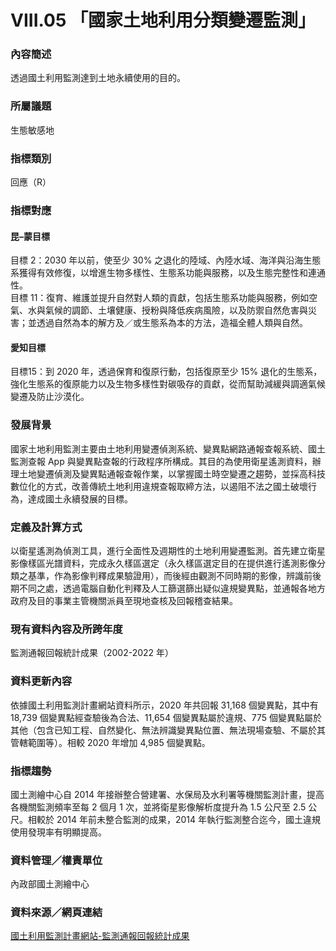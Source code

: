 # VIII.05 「國家土地利用分類變遷監測」

<script type="text/javascript" src="http://cdn.mathjax.org/mathjax/latest/MathJax.js?config=TeX-AMS-MML_HTMLorMML"></script>

### 內容簡述
透過國土利用監測達到土地永續使用的目的。

### 所屬議題
生態敏感地
### 指標類別
回應（R）
### 指標對應
#### 昆–蒙目標
目標 2：2030 年以前，使至少 30% 之退化的陸域、內陸水域、海洋與沿海生態系獲得有效修復，以增進生物多樣性、生態系功能與服務，以及生態完整性和連通性。<br>
目標 11：復育、維護並提升自然對人類的貢獻，包括生態系功能與服務，例如空氣、水與氣候的調節、土壤健康、授粉與降低疾病風險，以及防禦自然危害與災害；並透過自然為本的解方及／或生態系為本的方法，造福全體人類與自然。<br>
#### 愛知目標
目標15：到 2020 年，透過保育和復原行動，包括復原至少 15% 退化的生態系，強化生態系的復原能力以及生物多樣性對碳吸存的貢獻，從而幫助減緩與調適氣候變遷及防止沙漠化。
### 發展背景
國家土地利用監測主要由土地利用變遷偵測系統、變異點網路通報查報系統、國土監測查報 App 與變異點查報的行政程序所構成。其目的為使用衛星遙測資料，辦理土地變遷偵測及變異點通報查報作業，以掌握國土時空變遷之趨勢，並採高科技數位化的方式，改善傳統土地利用違規查報取締方法，以遏阻不法之國土破壞行為，達成國土永續發展的目標。
### 定義及計算方式
以衛星遙測為偵測工具，進行全面性及週期性的土地利用變遷監測。首先建立衛星影像樣區光譜資料，完成永久樣區選定（永久樣區選定目的在提供進行遙測影像分類之基準，作為影像判釋成果驗證用），而後經由觀測不同時期的影像，辨識前後期不同之處，透過電腦自動化判釋及人工篩選篩出疑似違規變異點，並通報各地方政府及目的事業主管機關派員至現地查核及回報稽查結果。
### 現有資料內容及所跨年度
監測通報回報統計成果（2002-2022 年）
### 資料更新內容
依據國土利用監測計畫網站資料所示，2020 年共回報 31,168 個變異點，其中有 18,739 個變異點經查驗後為合法、11,654 個變異點屬於違規、775 個變異點屬於其他（包含已知工程、自然變化、無法辨識變異點位置、無法現場查驗、不屬於其管轄範圍等）。相較 2020 年增加 4,985 個變異點。
### 指標趨勢
國土測繪中心自 2014 年接辦整合營建署、水保局及水利署等機關監測計畫，提高各機關監測頻率至每 2 個月 1 次，並將衛星影像解析度提升為 1.5 公尺至 2.5 公尺。相較於 2014 年前未整合監測的成果，2014 年執行監測整合迄今，國土違規使用發現率有明顯提高。
### 資料管理／權責單位
內政部國土測繪中心
### 資料來源／網頁連結
[國土利用監測計畫網站-監測通報回報統計成果](https://landchg.tcd.gov.tw/Module/RWD/Web/pub_result.aspx)
